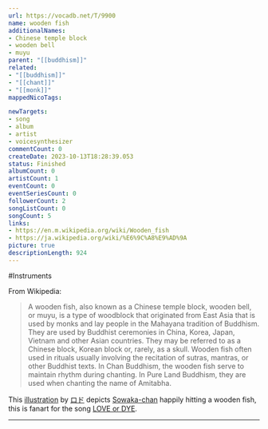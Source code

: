 ```yaml
---
url: https://vocadb.net/T/9900
name: wooden fish
additionalNames: 
- Chinese temple block
- wooden bell
- muyu
parent: "[[buddhism]]"
related:
- "[[buddhism]]"
- "[[chant]]"
- "[[monk]]"
mappedNicoTags:

newTargets:
- song
- album
- artist
- voicesynthesizer
commentCount: 0
createDate: 2023-10-13T18:28:39.053
status: Finished
albumCount: 0
artistCount: 1
eventCount: 0
eventSeriesCount: 0
followerCount: 2
songListCount: 0
songCount: 5
links: 
- https://en.m.wikipedia.org/wiki/Wooden_fish
- https://ja.wikipedia.org/wiki/%E6%9C%A8%E9%AD%9A
picture: true
descriptionLength: 924
---
```


#Instruments

From Wikipedia: 
>A wooden fish, also known as a Chinese temple block, wooden bell, or muyu, is a type of woodblock that originated from East Asia that is used by monks and lay people in the Mahayana tradition of Buddhism. They are used by Buddhist ceremonies in China, Korea, Japan, Vietnam and other Asian countries. They may be referred to as a Chinese block, Korean block or, rarely, as a skull. 
Wooden fish often used in rituals usually involving the recitation of sutras, mantras, or other Buddhist texts. In Chan Buddhism, the wooden fish serve to maintain rhythm during chanting. In Pure Land Buddhism, they are used when chanting the name of Amitabha.

This [illustration](https://www.pixiv.net/en/artworks/2228546) by [ロド](https://www.pixiv.net/en/users/73355) depicts [Sowaka-chan](https://vocadb.net/S/101518) happily hitting a wooden fish, this is fanart for the song [LOVE or DYE](https://vocadb.net/S/30869).

---


